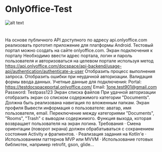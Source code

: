 # OnlyOffice-Test
![alt text](https://github.com/[username]/[reponame]/blob/[branch]/image.jpg?raw=true)
#
На основе публичного API доступного по адресу api.onlyoffice.com реализовать прототип приложение для платформы Android. Тестовый портал можно создать на сайте onlyoffice.com. 
Экран подключения к порталу
Необходимо ввести адрес портала, логин и пароль пользователя и авторизоваться на целевом портале используя метод https://api.onlyoffice.com/docspace/api-backend/usage-api/authentication/authenticate-a-user
Отобразить процесс выполнения запроса. Отобразить ошибки при неудачной авторизации. Валидация формы ввода данных.
Учетные данные для подключения:
Portal: https://testdocspaceportal.onlyoffice.com/
Email: 1one.test901@gmail.com
Password: Testpass123
Экран списка файлов
При удачной авторизации отобразить экран со списком содержимого категории "Documents". Должна быть реализована навигация по вложенным папкам.
Экран профиля
Вывести информация о пользователе: аватар, имя пользователя, email.
Переключение между категориями "Documents", "Rooms", "Trash" с выводом содержимого.
Функция выхода, которая возвращает пользователя на экран логина.
Требования
·  Смена ориентации (поворот экрана) должен обрабатываться с сохранением состояния Activity и фрагментов. 
·  Реализация задания на Kotlin'e
·  Использованием паттернов MVP или MVVM
·  Использование готовых библиотек, например retrofit, gson, glide...
